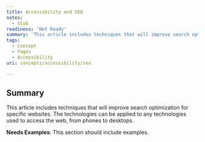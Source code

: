 ```yaml
---
title: Accessibility and SEO
notes:
  - Stub
readiness: 'Not Ready'
summary: 'This article includes techniques that will improve search optimization for specific websites. The technologies can be applied to any technologies used to access the web, from phones to desktops.'
tags:
  - Concept
  - Pages
  - Accessibility
uri: concepts/accessibility/seo

---
```

## Summary

This article includes techniques that will improve search optimization for specific websites. The technologies can be applied to any technologies used to access the web, from phones to desktops.

**Needs Examples**: This section should include examples.

